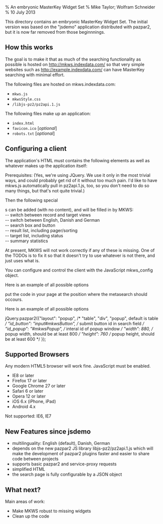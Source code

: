 % An embryonic MasterKey Widget Set
% Mike Taylor; Wolfram Schneider
% 10 July 2013


This directory contains an embryonic MasterKey Widget Set. The initial
version was based on the "jsdemo" application distributed with
pazpar2, but it is now far removed from those beginnnings.


How this works
--------------

The goal is to make it that as much of the searching functionality as
possible is hosted on
	<http://mkws.indexdata.com/>
so that very simple websites such as
	<http://example.indexdata.com/>
can have MasterKey searching with minimal effort.

The following files are hosted on mkws.indexdata.com:

* `mkws.js`
* `mkwsStyle.css`
* `/libjs-pz2/pz2api.1.js`

The following files make up an application:

* `index.html`
* `favicon.ico` [_optional_]
* `robots.txt` [_optional_]


Configuring a client
--------------------

The application's HTML must contains the following elements as well as
whatever makes up the application itself:

Prerequisites:
    <link rel="stylesheet" href="mkwsStyle.css" />
    <script type="text/javascript">
	var mkws_config = { };
    </script>
    <script type="text/javascript" src="http://code.jquery.com/jquery-1.10.0.min.js"></script>
    <script type="text/javascript" src="/libjs-pz2/pz2api.1.js"></script>
    <script type="text/javascript" src="mkws.js"></script>
(Yes, we're using JQuery. We use it only in the most trivial ways, and
could probably get rid of it without too much pain. I'd like to have
mkws.js automatically pull in pz2api.1.js, too, so you don't need to
do so many things, but that's not quite trivial.)

Then the following special <div>s can be added (with no content), and
will be filled in by MKWS:
    <div id="mkwsSwitch"></div> -- switch between record and target views
    <div id="mkwsLang"></div>   -- switch between English, Danish and German
    <div id="mkwsSearch"></div> -- search box and button
    <div id="mkwsResults"></div> -- result list, including pager/sorting
    <div id="mkwsTargets"></div> -- target list, including status
    <div id="mkwsStat"></div> -- summary statistics

At present, MKWS will not work correctly if any of these is
missing. One of the TODOs is to fix it so that it doesn't try to use
whatever is not there, and just uses what is.


You can configure and control the client with the JavaScript mkws_config object.

Here is an example of all possible options
    <script type="text/javascript">
        var mkws_config = {
                use_service_proxy: true,    /* true, flase: use service proxy instead pazpar2 */
		switch_menu: true, 	    /* true, false: show/hide Records|Targets menu */
		lang_menu: true, 	    /* true, false: show/hide language menu */
		sort_menu: true, 	    /* true, false: show/hide sort menu */
		perpage_menu: true, 	    /* true, false: show/hide perpage menu */
	        lang_display: ["en", "de", "da"], /* display languages links for given
				                     languages, [] for all */
		facets: ["sources", "subjects", "authors"], /* display facets, in this order, [] for none */
                sort_default: "relevance",  /* "relevance", "title:1", "date:0", "date:1" */
		query_width: 50,	    /* 5..50 */
                perpage_default: 20,	    /* 10, 20, 30, 50 */
                lang: "en",                 /* "en", "de", "da" */
		debug: 0,     		    /* debug level for development: 0..2 */

		responsive_design: false    /* true, false: resize for smaller mobile devices */
		pazpar2_url: "/pazpar2/search.pz2",   	   /* URL */
		service_proxy_url: "/service-proxy/", 	   /* URL */
		service_proxy_auth: "/service-proxy-auth", /* URL */
         };
    </script>

Note: the mkws_config object which must be loaded before the mkws.js and pz2api.js files.


jQuery plugin
------------------

The jQuery plugin version, consisting of a single line of JavaScript code

  <script>jQuery.pazpar2();</script>

put the code in your page at the position where the metasearch should occours.

Here is an example of all possible options

  jQuery.pazpar2({"layout": "popup", 	/* "table", "div", "popup", default is table */
		  "id_button": "input#mkwsButton", /* submit button id in search field */
		  "id_popup": "#mkwsPopup",        /* interal id of popup window */
		  "width": 880,		/* popup width, should be at least  800 */ 
		  "height": 760 	/* popup height, should be at least 600 */
  });


Supported Browsers
------------------

Any modern HTML5 browser will work fine. JavaScript must be enabled.

* IE8 or later
* Firefox 17 or later
* Google Chrome 27 or later
* Safari 6 or later
* Opera  12 or later
* iOS 6.x (iPhone, iPad)
* Android 4.x

Not supported: IE6, IE7

New Features since jsdemo
--------------------------
- multilinguality: English (default), Danish, German
- depends on the new pazpar2 JS library libjs-pz2/pz2api.1.js
  which will make the development of pazpar2 plugins faster and
  easier to share code between projects
- supports basic pazpar2 and service-proxy requests
- simplified HTML
- the search page is fully configurable by a JSON object


What next?
----------

Main areas of work:
* Make MKWS robust to missing widgets
* Clean up the code
